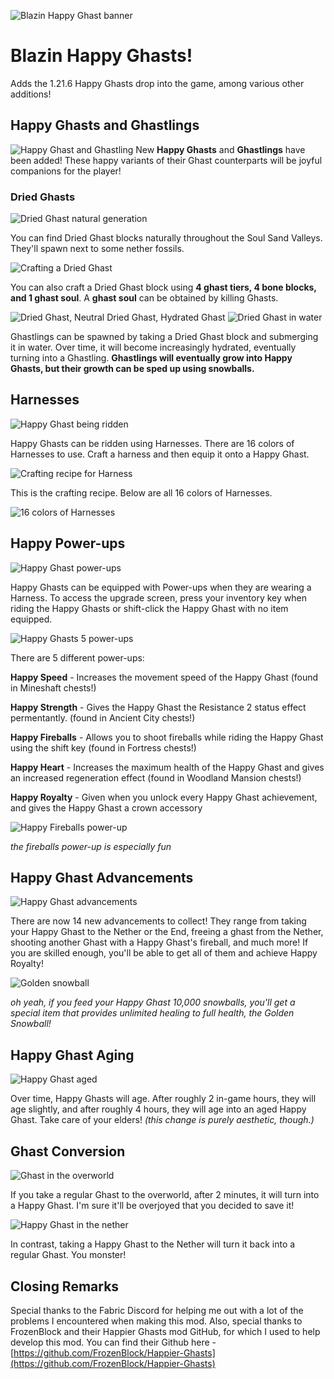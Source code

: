 ![Blazin Happy Ghast banner](https://cdn.modrinth.com/data/cached_images/1414f448a07736cb4f165104730dce1eeb10e974_0.webp)
# Blazin Happy Ghasts!
Adds the 1.21.6 Happy Ghasts drop into the game, among various other additions!

## Happy Ghasts and Ghastlings
![Happy Ghast and Ghastling](https://cdn.modrinth.com/data/cached_images/bd452f02c6c9755a5a0d4a40ed2ec001a32c24ae.png)
New **Happy Ghasts** and **Ghastlings** have been added! These happy variants of their Ghast counterparts will be joyful companions for the player!

### Dried Ghasts
![Dried Ghast natural generation](https://cdn.modrinth.com/data/cached_images/2f0d9e962979ecfe2d339dff50feae7f411174f0_0.webp)

You can find Dried Ghast blocks naturally throughout the Soul Sand Valleys. They'll spawn next to some nether fossils. 

![Crafting a Dried Ghast](https://cdn.modrinth.com/data/cached_images/38478be271b5597bb09f26c577a5bcbe9750042c.png)

You can also craft a Dried Ghast block using **4 ghast tiers, 4 bone blocks, and 1 ghast soul**. A **ghast soul** can be obtained by killing Ghasts.

![Dried Ghast, Neutral Dried Ghast, Hydrated Ghast](https://cdn.modrinth.com/data/cached_images/04efda22dc040e39613611f059cd9d37ab033cd4.png)
![Dried Ghast in water](https://cdn.modrinth.com/data/cached_images/cf79634433d7e3b1ac66b9cf17c072384a62140b.png)

Ghastlings can be spawned by taking a Dried Ghast block and submerging it in water. Over time, it will become increasingly hydrated, eventually turning into a Ghastling. **Ghastlings will eventually grow into Happy Ghasts, but their growth can be sped up using snowballs.**

## Harnesses
![Happy Ghast being ridden](https://cdn.modrinth.com/data/cached_images/87d1d030e35e1e4ddc1d578e395194f34f9bb535_0.webp)

Happy Ghasts can be ridden using Harnesses. There are 16 colors of Harnesses to use. Craft a harness and then equip it onto a Happy Ghast.

![Crafting recipe for Harness](https://cdn.modrinth.com/data/cached_images/788de134a5a159f90a1886b7140411ada9dbb0e2.png)

This is the crafting recipe. Below are all 16 colors of Harnesses.

![16 colors of Harnesses](https://cdn.modrinth.com/data/cached_images/76d23ef4c0631d8df9d4ab149e8dd9234daeaecf.png)

## Happy Power-ups
![Happy Ghast power-ups](https://cdn.modrinth.com/data/cached_images/65ed4c50fa5c3ef6213af0929f6256ef0bcbd0c6.png)

Happy Ghasts can be equipped with Power-ups when they are wearing a Harness. To access the upgrade screen, press your inventory key when riding the Happy Ghasts or shift-click the Happy Ghast with no item equipped. 

![Happy Ghasts 5 power-ups](https://cdn.modrinth.com/data/cached_images/f9a9fedb9ab08428b00f961be59841075998fea4.png)

There are 5 different power-ups:

**Happy Speed** - Increases the movement speed of the Happy Ghast (found in Mineshaft chests!)

**Happy Strength** - Gives the Happy Ghast the Resistance 2 status effect permentantly. (found in Ancient City chests!)

**Happy Fireballs** - Allows you to shoot fireballs while riding the Happy Ghast using the shift key (found in Fortress chests!)

**Happy Heart** - Increases the maximum health of the Happy Ghast and gives an increased regeneration effect (found in Woodland Mansion chests!)

**Happy Royalty** - Given when you unlock every Happy Ghast achievement, and gives the Happy Ghast a crown accessory

![Happy Fireballs power-up](https://cdn.modrinth.com/data/cached_images/7a0629a93d38ebdf1a66885e6e59e3706291ce59_0.webp)

*the fireballs power-up is especially fun*

## Happy Ghast Advancements

![Happy Ghast advancements](https://cdn.modrinth.com/data/cached_images/28b440af6abb1cacde41f6c1011207782c9b8a23.png)

There are now 14 new advancements to collect! They range from taking your Happy Ghast to the Nether or the End, freeing a ghast from the Nether, shooting another Ghast with a Happy Ghast's fireball, and much more! If you are skilled enough, you'll be able to get all of them and achieve Happy Royalty!

![Golden snowball](https://cdn.modrinth.com/data/cached_images/66ff63e4eb65302a9cb193ee22c65c63138d94e7.png)

*oh yeah, if you feed your Happy Ghast 10,000 snowballs, you'll get a special item that provides unlimited healing to full health, the Golden Snowball!*

## Happy Ghast Aging

![Happy Ghast aged](https://cdn.modrinth.com/data/cached_images/7a36024647f5b9fbf9ac8fd182881387b935d51f_0.webp)

Over time, Happy Ghasts will age. After roughly 2 in-game hours, they will age slightly, and after roughly 4 hours, they will age into an aged Happy Ghast. Take care of your elders! *(this  change is purely aesthetic, though.)*

## Ghast Conversion

![Ghast in the overworld](https://cdn.modrinth.com/data/cached_images/ffca0f6c283ea60335682dc72e76c96d4f8a707e_0.webp)

If you take a regular Ghast to the overworld, after 2 minutes, it will turn into a Happy Ghast. I'm sure it'll be overjoyed that you decided to save it!

![Happy Ghast in the nether](https://cdn.modrinth.com/data/cached_images/f8c4e0c681c438b90c04586b04d9084e9dfb393e_0.webp)

In contrast, taking a Happy Ghast to the Nether will turn it back into a regular Ghast. You monster!

## Closing Remarks
Special thanks to the Fabric Discord for helping me out with a lot of the problems I encountered when making this mod. Also, special thanks to FrozenBlock and their Happier Ghasts mod GitHub, for which I used to help develop this mod. You can find their Github here - [https://github.com/FrozenBlock/Happier-Ghasts](https://github.com/FrozenBlock/Happier-Ghasts)
